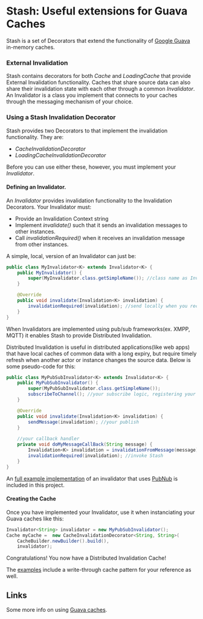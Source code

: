 # Stash: Useful extensions for Guava Caches
Stash is a set of Decorators that extend the functionality of [Google Guava] in-memory caches.  

### External Invalidation
Stash contains decorators for both *Cache* and *LoadingCache* that provide External Invalidation functionality.  Caches that share source data can also share their invalidation state with each other through a common *Invalidator*.  An Invalidator is a class you implement that connects to your caches through the messaging mechanism of your choice. 

### Using a Stash Invalidation Decorator 
Stash provides two Decorators to that implement the invalidation functionality.  They are:
- *CacheInvalidationDecorator*
- *LoadingCacheInvalidationDecorator*

Before you can use either these, however, you must implement your *Invalidator*.

#### Defining an Invalidator.
An *Invalidator* provides invalidation functionality to the Invalidation Decorators.  Your Invalidator must:
- Provide an Invalidation Context string
- Implement *invalidate()* such that it sends an invalidation messages to other instances.
- Call *invalidationRequired()* when it receives an invalidation message from other instances.

A simple, local, version of an Invalidator can just be:
```java
public class MyInvalidator<K> extends Invalidator<K> {
    public MyInvalidator() {
        super(MyInvalidator.class.getSimpleName()); //class name as Invalidation Context
    }

    @Override
    public void invalidate(Invalidation<K> invalidation) {
        invalidationRequired(invalidation); //send locally when you receive
    }	
}
```

When Invalidators are implemented using pub/sub frameworks(ex. XMPP, MQTT) it enables Stash to provide Distributed Invalidation.  

Distributed Invalidation is useful in distributed applications(like web apps) that have local caches of common data with a long expiry, but require timely refresh when another actor or instance changes the source data.  Below is some pseudo-code for this:

```java
public class MyPubSubInvalidator<K> extends Invalidator<K> {
    public MyPubSubInvalidator() {
        super(MyPubSubInvalidator.class.getSimpleName());
        subscribeToChannel(); //your subscribe logic, registering your callback
    }

    @Override
    public void invalidate(Invalidation<K> invalidation) {
        sendMessage(invalidation); //your publish
    }	
  
    //your callback handler
    private void doMyMessageCallBack(String message) {
        Invalidation<K> invalidation = invalidationFromMessage(message);
        invalidationRequired(invalidation); //invoke Stash
    }
}
```

An [full example implementation] of an invalidator that uses [PubNub] is included in this project.

#### Creating the Cache
Once you have implemented your Invalidator, use it when instanciating your Guava caches like this:
```java
Invalidator<String> invalidator = new MyPubSubInvalidator();
Cache myCache =  new CacheInvalidationDecorator<String, String>(
    CacheBuilder.newBuilder().build(),
    invalidator);
```
Congratulations!  You now have a Distributed Invalidation Cache!

The [examples] include a write-through cache pattern for your reference as well.

## Links
Some more info on using [Guava caches].

[Guava caches]: https://github.com/google/guava/wiki
[Google Guava]: https://github.com/google/guava/
[full example implementation]: https://github.com/ChrisSLock/Stash/blob/master/src/main/java/com/chrisslock/stash/examples/PubNubInvalidator.java
[PubNub]: https://www.pubnub.com/
[examples]: https://github.com/ChrisSLock/Stash/tree/master/src/main/java/com/chrisslock/stash/examples
